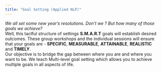 ```yaml
---
title: "Goal Setting (Applied NLP)"
---
```


*We all set some new year’s resolutions. Don't we ? But how many of those goals we achieve?*<br>
Well, this tactful structure of settings **S.M.A.R.T** goals will establish desired outcomes. These group workshops and the individual sessions will ensure that your goals are - **SPECIFIC**, **MEASURABLE**, **ATTAINABLE**, **REALISTIC** and **TIMELY**. 
<br>Our objective is to bridge the gap between where you are and where you want to be. We teach Multi-level goal setting which allows you to achieve multiple goals in all aspects of life.
